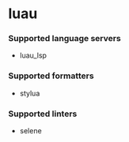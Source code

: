 <!--- THIS DOCUMENT IS AUTOMATICALLY GENERATED, DON'T EDIT IT -->
# luau

### Supported language servers

- luau_lsp

### Supported formatters

- stylua

### Supported linters

- selene
